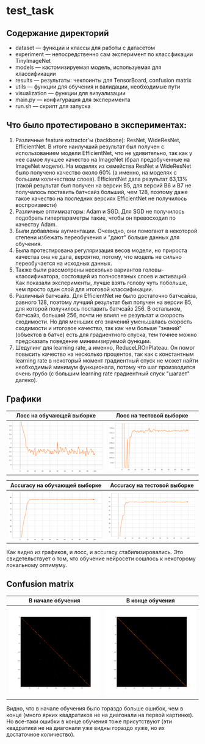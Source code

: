 # test_task

## Содержание директорий
- dataset &mdash; функции и классы для работы с датасетом
- experiment &mdash; непосредственно сам эксперимент по классфикации TinyImageNet
- models &mdash; кастомизируемая модель, используемая для классификации
- results &mdash; результаты: чекпоинты для TensorBoard, confusion matrix
- utils &mdash; функции для обучения и валидации, необходимые пути
- visualization &mdash; функции для визуализации
- main.py &mdash; конфигурация для эксперимента
- run.sh &mdash; скрипт для запуска

## Что было протестировано в экспериментах:
1) Различные feature extractor'ы (backbone): ResNet, WideResNet, EfficientNet. В итоге наилучший результат был получен с использованием модели EfficientNet, что не удивительно, так как у нее самое лучшее качество на ImageNet (брал предобученные на ImageNet модели). На моделях из семейства ResNet и WideResNet было получено качество около 60% (а именно, на моделях с большим количеством слоев). EfficientNet дала результат 63,13% (такой результат был получен на версии B5, для версий B6 и B7 не получалось поставить батчсайз больший, чем 128, поэтому даже такое качество на последних версиях EfficientNet не получилось воспроизвести)
2) Различные оптимизаторы: Adam и SGD. Для SGD не получилось подобрать гиперпараметры такие, чтобы он превосходил по качеству Adam.
3) Были добавлены аугментации. Очевидно, они помогают в некоторой степени избежать переобучения и "дают" больше данных для обучения. 
4) Была протестирована регуляризация весов модели, но прироста качества она не дала, вероятно, потому, что модель не сильно переобучается на исходных данных.
5) Также были рассмотрены несколько вариантов головы-классификатора, состоящей из полносвязных слоев и активаций. Как показали эксперименты, лучше взять голову чуть побольше, чем просто один слой для итоговой классификации.
6) Различный батчсайз. Для EfficientNet не было достаточно батчсайза, равного 128, поэтому лучший результат был получен на версии B5, для которой получилось поставить батчсайз 256. В остальном, батчсайз, больший 256, почти не влиял не результат и скорость сходимости. Но для меньших его значений уменьшалась скорость сходимости и итоговое качество, так как чем больше "знаний" (объектов в батче) есть для градиентного спуска, тем точнее можно предсказать поведение минимизируемой функции.
7) Шедулинг для learning rate, а именно, ReduceLROnPlateau. Он помог повысить качество на несколько процентов, так как с константным learning rate в некоторый момент градиентный спуск не может найти необходимый минимум функционала, потому что шаг производится очень грубо (с большим learning rate градиентный спуск "шагает" далеко).

## Графики

Лосс на обучающей выборке | Лосс на тестовой выборке
:-------------------------:|:-------------------------:
![](/results/plots/train_loss.png) | ![](/results/plots/test_loss.png)

Accuracy на обучающей выборке | Accuracy на тестовой выборке
:-------------------------:|:-------------------------:
![](/results/plots/train_accuracy.png) | ![](/results/plots/test_accuracy.png)

Как видно из графиков, и лосс, и accuracy стабилизировались. Это свидетельствует о том, что обучение нейросети сошлось к некоторому локальному оптимуму.

## Confusion matrix

В начале обучения | В конце обучения
:-------------------------:|:-------------------------:
![](/results/confusion_matrix/953_0.png) | ![](/results/confusion_matrix/953_99.png)

Видно, что в начале обучения было гораздо больше ошибок, чем в конце (много ярких квадратиков не на диагонали на первой картинке). Но все-таки ошибки в конце обучения тоже присутствуют (эти квадратики не на диагонали уже видны гораздо хуже, но их достаточное количество).
